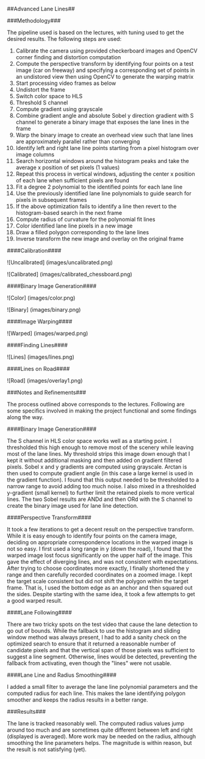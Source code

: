 ##Advanced Lane Lines##

###Methodology###

The pipeline used is based on the lectures, with tuning used to get the desired results.  The following steps are used:

1. Calibrate the camera using provided checkerboard images and OpenCV corner finding and distortion computation
2. Compute the perspective transform by identifying four points on a test image (car on freeway) and specifying a corresponding set of points in an undistored view then using OpenCV to generate the warping matrix
3. Start processing video frames as below
4. Undistort the frame
5. Switch color space to HLS
6. Threshold S channel
7. Compute gradient using grayscale
8. Combine gradient angle and absolute Sobel y direction gradient with S channel to generate a binary image that exposes the lane lines in the frame
9. Warp the binary image to create an overhead view such that lane lines are approximately parallel rather than converging
10. Identify left and right lane line points starting from a pixel histogram over image columns
11. Search horizontal windows around the histogram peaks and take the average x position of set pixels (1 values)
12. Repeat this process in vertical windows, adjusting the center x position of each lane when sufficient pixels are found
13. Fit a degree 2 polynomial to the identified points for each lane line
14. Use the previously identified lane line polynomials to guide search for pixels in subsequent frames
15. If the above optimization fails to identify a line then revert to the histogram-based search in the next frame
16. Compute radius of curvature for the polynomial fit lines
17. Color identified lane line pixels in a new image
17. Draw a filled polygon corresponding to the lane lines
18. Inverse transform the new image and overlay on the original frame

####Calibration####

![Uncalibrated]
(images/uncalibrated.png)

![Calibrated]
(images/calibrated_chessboard.png)

####Binary Image Generation####

![Color]
(images/color.png)

![Binary]
(images/binary.png)

####Image Warping####

![Warped]
(images/warped.png)

####Finding Lines####

![Lines]
(images/lines.png)

####Lines on Road####

![Road]
(images/overlay1.png)

###Notes and Refinements###

The process outlined above corresponds to the lectures.  Following are some specifics involved in making the project functional and some findings along the way.

####Binary Image Generation####

The S channel in HLS color space works well as a starting point.  I thresholded this high enough to remove most of the scenery while leaving most of the lane lines.  My threshold strips this image down enough that I kept it without additional masking and then added on gradient filtered pixels.  Sobel x and y gradients are computed using grayscale.  Arctan is then used to compute gradient angle (in this case a large kernel is used in the gradient function).  I found that this output needed to be thresholded to a narrow range to avoid adding too much noise.  I also mixed in a thresholded y-gradient (small kernel) to further limit the retained pixels to more vertical lines.  The two Sobel results are ANDd and then ORd with the S channel to create the binary image used for lane line detection. 

####Perspective Transform####

It took a few iterations to get a decent result on the perspective transform.  While it is easy enough to identify four points on the camera image, deciding on appropriate correspondence locations in the warped image is not so easy.  I first used a long range in y (down the road), I found that the warped image lost focus significantly on the upper half of the image.  This gave the effect of diverging lines, and was not consistent with expectations.  After trying to choose coordinates more exactly, I finally shortened the y range and then carefully recorded coordinates on a zoomed image.  I kept the target scale consistent but did not shift the polygon within the target frame.  That is, I used the bottom edge as an anchor and then squared out the sides.  Despite starting with the same idea, it took a few attempts to get a good warped result.

####Lane Following####

There are two tricky spots on the test video that cause the lane detection to go out of bounds.  While the fallback to use the histogram and sliding window method was always present, I had to add a sanity check on the optimized search to ensure that it returned a reasonable number of candidate pixels and that the vertical span of those pixels was sufficient to suggest a line segment.  Otherwise, lines would be detected, preventing the fallback from activating, even though the "lines" were not usable.

####Lane Line and Radius Smoothing####

I added a small filter to average the lane line polynomial parameters and the computed radius for each line.  This makes the lane identifying polygon smoother and keeps the radius results in a better range.

###Results###

The lane is tracked reasonably well.  The computed radius values jump around too much and are sometimes quite different between left and right (displayed is averaged).  More work may be needed on the radius, although smoothing the line parameters helps.  The magnitude is within reason, but the result is not satisfying (yet).





